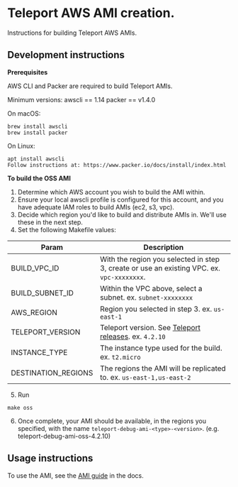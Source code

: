 # Teleport AWS AMI creation.

Instructions for building Teleport AWS AMIs.

## Development instructions

**Prerequisites**

AWS CLI and Packer are required to build Teleport AMIs.

Minimum versions:
awscli == 1.14
packer == v1.4.0

On macOS:

```
brew install awscli
brew install packer
```

On Linux:

```
apt install awscli
Follow instructions at: https://www.packer.io/docs/install/index.html
```

**To build the OSS AMI**

1. Determine which AWS account you wish to build the AMI within.
2. Ensure your local awscli profile is configured for this account, and you have adequate IAM roles to build AMIs (ec2, s3, vpc).
3. Decide which region you'd like to build and distribute AMIs in. We'll use these in the next step.
4. Set the following Makefile values:

| Param               | Description                                                                                                 |
|---------------------|-------------------------------------------------------------------------------------------------------------|
| BUILD_VPC_ID        | With the region you selected in step 3, create or use an existing VPC. ex. `vpc-xxxxxxxx`.                  |
| BUILD_SUBNET_ID     | Within the VPC above, select a subnet. ex. `subnet-xxxxxxxx`                                                |
| AWS_REGION          | Region you selected in step 3. ex. `us-east-1`                                                              |
| TELEPORT_VERSION    | Teleport version. See [Teleport releases](https://github.com/gravitational/teleport/releases). ex. `4.2.10` |
| INSTANCE_TYPE       | The instance type used for the build. ex. `t2.micro`                                                        |
| DESTINATION_REGIONS | The regions the AMI will be replicated to. ex. `us-east-1,us-east-2`                                        |

5. Run
```
make oss
```

6. Once complete, your AMI should be available, in the regions you specified, with the name  `teleport-debug-ami-<type>-<version>`. (e.g. teleport-debug-ami-oss-4.2.10)

## Usage instructions

To use the AMI, see the [AMI guide](https://gravitational.com/teleport/docs/aws_oss_guide/#single-oss-teleport-amis-manual-gui-setup) in the docs.
